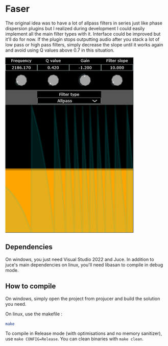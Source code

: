 # Faser
The original idea was to have a lot of allpass filters in series just like phase dispersion plugins but I realized during development I could easily implement all the main filter types with it. Interface could be improved but it'll do for now.
If the plugin stops outputting audio after you stack a lot of low pass or high pass filters, simply decrease the slope until it works again and avoid using Q values above 0.7 in this situation.

![How the plugin currently looks](https://github.com/HyperLan-git/faser/blob/main/screenshot.PNG?raw=true)

## Dependencies
On windows, you just need Visual Studio 2022 and Juce.
In addition to juce's main dependencies on linux, you'll need libasan to compile in debug mode.

## How to compile
On windows, simply open the project from projucer and build the solution you need.

On linux, use the makefile :
```sh
make
```

To compile in Release mode (with optimisations and no memory sanitizer), use `make CONFIG=Release`.
You can clean binaries with `make clean`.
